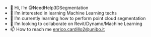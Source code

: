 - 👋 Hi, I’m @NeedHelp3DSegmentation
- 👀 I’m interested in learning Machine Learning techs
- 🌱 I’m currently learning how to perform point cloud segmentation
- 💞️ I’m looking to collaborate on Revit/Dynamo/Machine Learning
- 📫 How to reach me enrico.cardillo2@unibo.it

<!---
NeedHelp3DSegmentation/NeedHelp3DSegmentation is a ✨ special ✨ repository because its `README.md` (this file) appears on your GitHub profile.
You can click the Preview link to take a look at your changes.
--->
